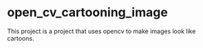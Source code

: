 # open_cv_cartooning_image
This project is a project that uses opencv to make images look like cartoons.
